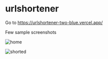 # urlshortener

Go to https://urlshortener-two-blue.vercel.app/

Few sample screenshots

![home](https://i.imgur.com/CgdUHHk.png)


![shorted](https://i.imgur.com/JgMoiNU.png)
